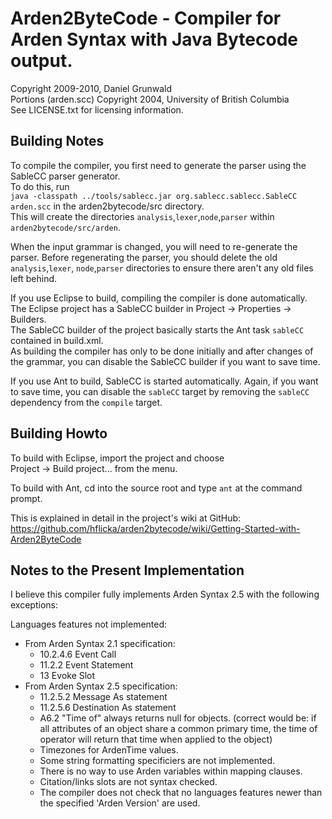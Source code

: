 # Arden2ByteCode - Compiler for Arden Syntax with Java Bytecode output. ####

Copyright 2009-2010, Daniel Grunwald  
Portions (arden.scc) Copyright 2004, University of British Columbia  
See LICENSE.txt for licensing information.


## Building Notes ##

To compile the compiler, you first need to generate the parser using
the SableCC parser generator.  
To do this, run  
`java -classpath ../tools/sablecc.jar org.sablecc.sablecc.SableCC arden.scc`
in the arden2bytecode/src directory.  
This will create the directories `analysis`,`lexer`,`node`,`parser` within
`arden2bytecode/src/arden`.

When the input grammar is changed, you will need to re-generate the parser.
Before regenerating the parser, you should delete the old `analysis`,`lexer`,
`node`,`parser` directories to ensure there aren't any old files left behind. 

If you use Eclipse to build, compiling the compiler is done automatically.
The Eclipse project has a SableCC builder in Project -> Properties -> Builders.  
The SableCC builder of the project basically starts the Ant task `sableCC` 
contained in build.xml.  
As building the compiler has only to be done initially and after changes of 
the grammar, you can disable the SableCC builder if you want to save time.

If you use Ant to build, SableCC is started automatically. Again, if you want
to save time, you can disable the `sableCC` target by removing the `sableCC`
dependency from the `compile` target.


## Building Howto ##

To build with Eclipse, import the project and choose  
Project -> Build project... from the menu.

To build with Ant, cd into the source root and type `ant` at the command 
prompt.  

This is explained in detail in the project's wiki at GitHub:  
https://github.com/hflicka/arden2bytecode/wiki/Getting-Started-with-Arden2ByteCode


## Notes to the Present Implementation ##

I believe this compiler fully implements Arden Syntax 2.5 with the following exceptions:

Languages features not implemented:

* From Arden Syntax 2.1 specification:
    * 10.2.4.6 Event Call
    * 11.2.2 Event Statement
    * 13 Evoke Slot
* From Arden Syntax 2.5 specification:
    * 11.2.5.2 Message As statement 
    * 11.2.5.6 Destination As statement
    * A6.2 "Time of" always returns null for objects. (correct would be: if all attributes of an object share a common primary time, the time of operator will return that time when applied to the object) 
    * Timezones for ArdenTime values.
    * Some string formatting specificiers are not implemented.
    * There is no way to use Arden variables within mapping clauses.
    * Citation/links slots are not syntax checked.
    * The compiler does not check that no languages features newer than the specified 'Arden Version' are used.
